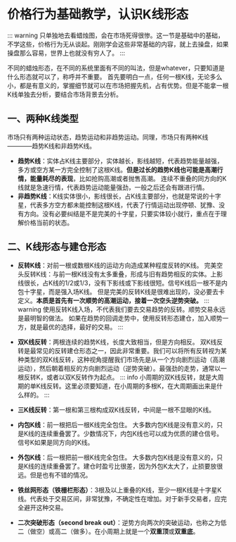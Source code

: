 # 价格行为基础教学，认识K线形态

::: warning
只单独地去看蜡烛图，会在市场死得很惨。这一节是基础中的基础，不学这些，价格行为无从谈起。刚刚学会这些非常基础的内容，就上去操盘，如果操盘那么容易，世界上也就没有穷人了。
:::

不同的蜡烛形态，在不同的系统里面有不同的叫法，但是whatever，只要知道是什么形态就可以了，称呼并不重要。
首先要明白一点，任何一根K线，无论多么小，都是有意义的，掌握细节就可以在市场把握先机，占有优势。但是不能拿一根K线单独去分析，要结合市场背景去分析。
## 一、两种K线类型
市场只有两种运动状态，趋势运动和非趋势运动。同理，市场只有两种K线————趋势K线和非趋势K线。
- **趋势K线**：实体占K线主要部分，实体越长，影线越短，代表趋势能量越强，多方或空方某一方完全控制了这根K线。**但是过长的趋势K线也可能是高潮行情，能量耗尽的表现**，比如抢购高潮或者抛售高潮。
连续不重叠的同方向的K线就是急速行情，代表趋势运动能量强劲，一般之后还会有跟进行情。
- **非趋势K线**：K线实体很小，影线很长，占K线主要部分，也就是常说的十字星，代表多方空方都未能控制这根K线，代表了行情运动出现停顿、犹豫、没有方向。没有必要纠结是不是完美的十字星，只要实体较小就行，重点在于理解价格当前的状态。
## 二、K线形态与建仓形态
- **反转K线**：对前一根或数根K线的运动方向造成某种程度反转的K线。
    完美空头反转K线：与前一根K线没有太多重叠，形成与旧有趋势相反的实体。上影线很长，占K线的1/2或1/3，没有下影线或下影线很短。信号K线后一根不是内包十字星，而是强入场K线。
    但是完美的反转K线是很难出现的，没必要去卡定义。**本质是首先有一次顺势的高潮运动，接着一次空头逆势突破。**
::: warning
使用反转K线入场，不代表我们要去交易趋势的反转。顺势交易永远是最明智的做法。
如果在趋势的回调走势中，使用反转形态建仓，加入顺势一方，就是最优的选择，最好的交易。
:::
- **双K线反转**：两根连续的趋势K线，长度大致相当，但是方向相反。
双K线反转是最常见的反转建仓形态之一，因此非常重要。我们可以将所有反转视为某种类型的双K线反转，这种视角提醒我们市场先是从一个方向剧烈运动（高潮运动），然后朝着相反的方向剧烈运动（逆势突破）。最强劲的走势，通常以一根反转K，或者以双K反转作为起点。
::: info
小周期的双K线反转，就是大周期的单K线反转。这里必须要知道，在小周期的多根K，在大周期画出来是什么样的。
:::

- **三K线反转**：第一根和第三根构成双K线反转，中间是一根不显眼的K线。

- **内包K线**：前一根把后一根K线完全包住。
大多数内包K线是没有意义的，只是K线的连续重叠罢了。少数情况下，内包K线也可以成为优质的建仓信号。信号K如果是同方向的K线。

- **外包K线**：后一根把前一根K线完全包住。
大多数内包K线是没有意义的，只是K线的连续重叠罢了。建仓时盈亏比很差，因为外包K太大了，止损要放很远。但是也有不错的情况。

- **铁丝网形态（铁栅栏形态）**：3根及以上重叠的K线，至少一根K线是十字星K线。代表处于交易区间，非常犹豫，不确定性在增加。对于新手交易者，应完全避开这种交易。

- **二次突破形态（second break out）**：逆势方向两次的突破运动，也称之为低二（做空）或高二（做多）。在小周期上就是一个**双重顶**或**双重底**。